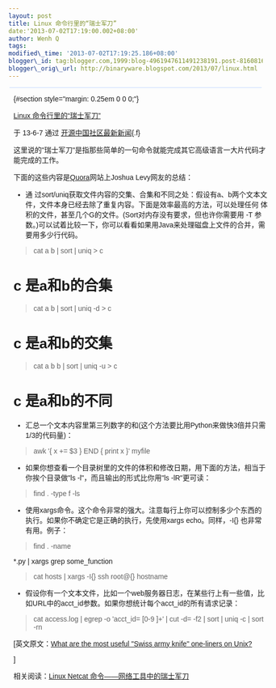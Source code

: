 ```yaml
--- 
layout: post 
title: Linux 命令行里的“瑞士军刀” 
date:'2013-07-02T17:19:00.002+08:00' 
author: Wenh Q
tags:
modified\_time: '2013-07-02T17:19:25.186+08:00' 
blogger\_id: tag:blogger.com,1999:blog-4961947611491238191.post-8160816504695792880
blogger\_orig\_url: http://binaryware.blogspot.com/2013/07/linux.html
---
```

<div
style="background-color: #c3d9ff; font-size: 1px !important; line-height: 0px !important; margin: 0px 2px; padding-top: 1px;">

</div>

<div
style="font-family: sans-serif; margin: 0px 10px; overflow: auto; width: 100%;">

 {#section style="margin: 0.25em 0 0 0;"}

<div>

[Linux
命令行里的“瑞士军刀”](http://www.oschina.net/news/41214/what-are-the-most-useful-swiss-army-knife-one-liners-on-unix)

</div>

<div style="margin-bottom: 0.5em;">

于 13-6-7 通过
[开源中国社区最新新闻](http://www.oschina.net/?from=rss){.f}

</div>



这里说的"瑞士军刀"是指那些简单的一句命令就能完成其它高级语言一大片代码才能完成的工作。

下面的这些内容是[Quora](http://www.quora.com/)网站上Joshua
Levy网友的总结：

-   通
    过sort/uniq获取文件内容的交集、合集和不同之处：假设有a、b两个文本文件，文件本身已经去除了重复内容。下面是效率最高的方法，可以处理任何
    体积的文件，甚至几个G的文件。(Sort对内存没有要求，但也许你需要用 -T
    参数。)可以试着比较一下，你可以看看如果用Java来处理磁盘上文件的合并，需要用多少行代码。

> cat a b | sort | uniq &gt; c   
# c 是a和b的合集

> cat a b | sort | uniq -d &gt; c   
# c 是a和b的交集

> cat a b b | sort | uniq -u &gt; c   
# c 是a和b的不同

-   汇总一个文本内容里第三列数字的和(这个方法要比用Python来做快3倍并只需1/3的代码量)：

> awk '{ x += 
$3 } END { print x }' myfile

-   如果你想查看一个目录树里的文件的体积和修改日期，用下面的方法，相当于你挨个目录做"ls
    -l"，而且输出的形式比你用"ls -lR"更可读：

> find . -type f -ls

-   使用xargs命令。这个命令非常的强大。注意每行上你可以控制多少个东西的执行。如果你不确定它是正确的执行，先使用xargs
    echo。同样，-I{} 也非常有用。例子：

> find . -name 


*.py | xargs grep some\_function

> cat hosts | xargs -I{} ssh root@{} hostname

-   假设你有一个文本文件，比如一个web服务器日志，在某些行上有一些值，比如URL中的acct\_id参数。如果你想统计每个acct\_id的所有请求记录：

> cat access.log | egrep -o 'acct\_id=
[0-9
]+' | cut -d= -f2 | sort |
> uniq -c | sort -rn

<div>


[英文原文：[What are the most useful "Swiss army knife" one-liners on
Unix?](http://www.quora.com/What-are-the-most-useful-Swiss-army-knife-one-liners-on-Unix)

]

</div>

<div>

相关阅读：[Linux Netcat
命令——网络工具中的瑞士军刀](http://www.oschina.net/translate/linux-netcat-command)

</div>

</div>
